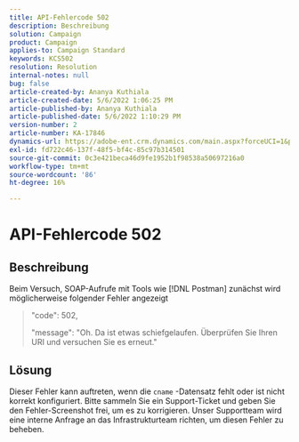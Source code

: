 ```yaml
---
title: API-Fehlercode 502
description: Beschreibung
solution: Campaign
product: Campaign
applies-to: Campaign Standard
keywords: KCS502
resolution: Resolution
internal-notes: null
bug: false
article-created-by: Ananya Kuthiala
article-created-date: 5/6/2022 1:06:25 PM
article-published-by: Ananya Kuthiala
article-published-date: 5/6/2022 1:10:29 PM
version-number: 2
article-number: KA-17846
dynamics-url: https://adobe-ent.crm.dynamics.com/main.aspx?forceUCI=1&pagetype=entityrecord&etn=knowledgearticle&id=2a32a951-3dcd-ec11-a7b5-0022480b639b
exl-id: fd722c46-137f-48f5-bf4c-85c97b314501
source-git-commit: 0c3e421beca46d9fe1952b1f98538a50697216a0
workflow-type: tm+mt
source-wordcount: '86'
ht-degree: 16%

---
```


# API-Fehlercode 502

## Beschreibung


Beim Versuch, SOAP-Aufrufe mit Tools wie [!DNL Postman] zunächst wird möglicherweise folgender Fehler angezeigt




> &quot;code&quot;: 502,
> 
> &quot;message&quot;: &quot;Oh. Da ist etwas schiefgelaufen. Überprüfen Sie Ihren URI und versuchen Sie es erneut.&quot;





## Lösung


Dieser Fehler kann auftreten, wenn die `cname` -Datensatz fehlt oder ist nicht korrekt konfiguriert. Bitte sammeln Sie ein Support-Ticket und geben Sie den Fehler-Screenshot frei, um es zu korrigieren. Unser Supportteam wird eine interne Anfrage an das Infrastrukturteam richten, um diesen Fehler zu beheben.
